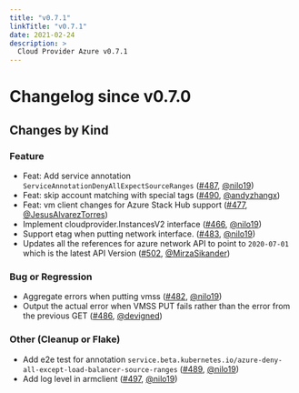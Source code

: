 ```yaml
---
title: "v0.7.1"
linkTitle: "v0.7.1"
date: 2021-02-24
description: >
  Cloud Provider Azure v0.7.1
---
```


# Changelog since v0.7.0

## Changes by Kind

### Feature

- Feat: Add service annotation `ServiceAnnotationDenyAllExpectSourceRanges` ([#487](https://github.com/kubernetes-sigs/cloud-provider-azure/pull/487), [@nilo19](https://github.com/nilo19))
- Feat: skip account matching with special tags ([#490](https://github.com/kubernetes-sigs/cloud-provider-azure/pull/490), [@andyzhangx](https://github.com/andyzhangx))
- Feat: vm client changes for Azure Stack Hub support ([#477](https://github.com/kubernetes-sigs/cloud-provider-azure/pull/477), [@JesusAlvarezTorres](https://github.com/JesusAlvarezTorres))
- Implement cloudprovider.InstancesV2 interface ([#466](https://github.com/kubernetes-sigs/cloud-provider-azure/pull/466), [@nilo19](https://github.com/nilo19))
- Support etag when putting network interface. ([#483](https://github.com/kubernetes-sigs/cloud-provider-azure/pull/483), [@nilo19](https://github.com/nilo19))
- Updates all the references for azure network API to point to `2020-07-01` which is the latest API Version ([#502](https://github.com/kubernetes-sigs/cloud-provider-azure/pull/502), [@MirzaSikander](https://github.com/MirzaSikander))

### Bug or Regression

- Aggregate errors when putting vmss ([#482](https://github.com/kubernetes-sigs/cloud-provider-azure/pull/482), [@nilo19](https://github.com/nilo19))
- Output the actual error when VMSS PUT fails rather than the error from the previous GET ([#486](https://github.com/kubernetes-sigs/cloud-provider-azure/pull/486), [@devigned](https://github.com/devigned))

### Other (Cleanup or Flake)

- Add e2e test for annotation `service.beta.kubernetes.io/azure-deny-all-except-load-balancer-source-ranges` ([#489](https://github.com/kubernetes-sigs/cloud-provider-azure/pull/489), [@nilo19](https://github.com/nilo19))
- Add log level in armclient ([#497](https://github.com/kubernetes-sigs/cloud-provider-azure/pull/497), [@nilo19](https://github.com/nilo19))
